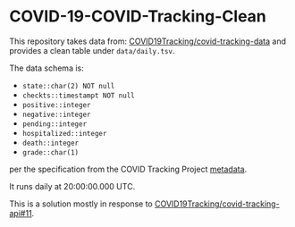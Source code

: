 # COVID-19-COVID-Tracking-Clean

This repository takes data from: [COVID19Tracking/covid-tracking-data](https://github.com/COVID19Tracking/covid-tracking-data) and provides
a clean table under `data/daily.tsv`.

The data schema is:
- `state::char(2) NOT null`
- `checkts::timestampt NOT null`
- `positive::integer`
- `negative::integer`
- `pending::integer`
- `hospitalized::integer`
- `death::integer`
- `grade::char(1)`

per the specification from the COVID Tracking Project [metadata](https://covidtracking.com/about-tracker).

It runs daily at 20:00:00.000 UTC.

This is a solution mostly in response to [COVID19Tracking/covid-tracking-api#11](https://github.com/COVID19Tracking/covid-tracking-api/issues/11).
